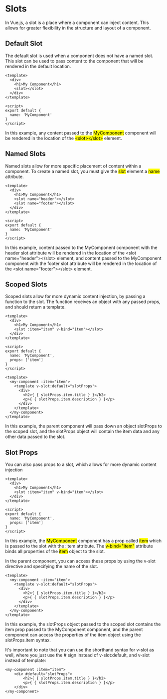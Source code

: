# Slots

In Vue.js, a slot is a place where a component can inject content. This allows for greater flexibility in the structure and layout of a component.

## Default Slot

The default slot is used when a component does not have a named slot. This slot can be used to pass content to the component that will be rendered in the default location.

```vue
<template>
  <div>
    <h1>My Component</h1>
    <slot></slot>
  </div>
</template>

<script>
export default {
  name: 'MyComponent'
}
</script>
```

In this example, any content passed to the <mark>MyComponent</mark> component will be rendered in the location of the <mark>&lt;slot&gt;&lt;/slot&gt;</mark> element.

## Named Slots

Named slots allow for more specific placement of content within a component. To create a named slot, you must give the <mark>slot</mark> element a <mark>name</mark> attribute.

```vue
<template>
  <div>
    <h1>My Component</h1>
    <slot name="header"></slot>
    <slot name="footer"></slot>
  </div>
</template>

<script>
export default {
  name: 'MyComponent'
}
</script>
```

In this example, content passed to the MyComponent component with the header slot attribute will be rendered in the location of the &lt;slot name="header"&gt;&lt;/slot&gt; element, and content passed to the MyComponent component with the footer slot attribute will be rendered in the location of the &lt;slot name="footer"&gt;&lt;/slot&gt; element.

## Scoped Slots

Scoped slots allow for more dynamic content injection, by passing a function to the slot. The function receives an object with any passed props, and should return a template.

```vue
<template>
  <div>
    <h1>My Component</h1>
    <slot :item="item" v-bind="item"></slot>
  </div>
</template>

<script>
export default {
  name: 'MyComponent',
  props: ['item']
}
</script>
```

```vue
<template>
  <my-component :item="item">
    <template v-slot:default="slotProps">
      <div>
        <h2>{ { slotProps.item.title } }</h2>
        <p>{ { slotProps.item.description } }</p>
      </div>
    </template>
  </my-component>
</template>
```
In this example, the parent component will pass down an object slotProps to the scoped slot, and the slotProps object will contain the item data and any other data passed to the slot.

## Slot Props

You can also pass props to a slot, which allows for more dynamic content injection

```vue
<template>
  <div>
    <h1>My Component</h1>
    <slot :item="item" v-bind="item"></slot>
  </div>
</template>

<script>
export default {
  name: 'MyComponent',
  props: ['item']
}
</script>
```

In this example, the <mark>MyComponent</mark> component has a prop called <mark>item</mark> which is passed to the slot with the :item attribute. The <mark>v-bind="item"</mark> attribute binds all properties of the <mark>item</mark> object to the slot.

In the parent component, you can access these props by using the v-slot directive and specifying the name of the slot.

```vue
<template>
  <my-component :item="item">
    <template v-slot:default="slotProps">
      <div>
        <h2>{ { slotProps.item.title } }</h2>
        <p>{ { slotProps.item.description } }</p>
      </div>
    </template>
  </my-component>
</template>
```
In this example, the slotProps object passed to the scoped slot contains the item prop passed to the MyComponent component, and the parent component can access the properties of the item object using the slotProps.item syntax.

It's important to note that you can use the shorthand syntax for v-slot as well, where you just use the # sign instead of v-slot:default, and v-slot instead of template:

```vue
<my-component :item="item">
    <div #default="slotProps">
        <h2>{ { slotProps.item.title } }</h2>
        <p>{ { slotProps.item.description } }</p>
    </div>
</my-component>
```
